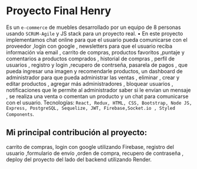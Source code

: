 # Proyecto Final Henry

Es un `e-commerce` de muebles desarrollado por un equipo de 8 personas usando `SCRUM-Agile` y JS stack para un proyecto real. • En este proyecto implementamos chat online para que el usuario pueda comunicarse con el proveedor ,login con google , newsletters para que el usuario reciba información vía email , carrito de compras, productos favoritos ,puntaje y comentarios a productos comprados , historial de compras , perfil de usuarios , registro y login ,recupero de contrseña, pasarela de pagos , que pueda ingresar una imagen y recomendarle productos, un dashboard de administrador para que pueda administrar las ventas , eliminar , crear y editar productos , agregar más administradores , bloquear usuarios , notificaciones que le permite al administrador saber si le envían un mensaje , se realiza una venta o comentan un producto y un chat para comunicarse con el usuario. Tecnologías:  `React, Redux, HTML, CSS, Bootstrap, Node JS, Express, PostgreSQL, Sequelize, JWT, Firebase,Socket.io , Styled Components`.

## Mi principal contribución al proyecto: 
carrito de compras, login con google utilizando Firebase, registro del usuario ,formulario de envío ,orden de compra, recupero de contraseña , deploy del proyecto del lado del backend utilizando Render.
